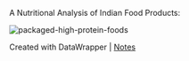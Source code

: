 A Nutritional Analysis of Indian Food Products:

![packaged-high-protein-foods](https://github.com/user-attachments/assets/97a428b5-acbe-46fe-beb9-eec65422c372)

Created with DataWrapper | [Notes](https://indiafoodstats.blogspot.com/2024/09/exploring-high-protein-packaged-foods.html)
